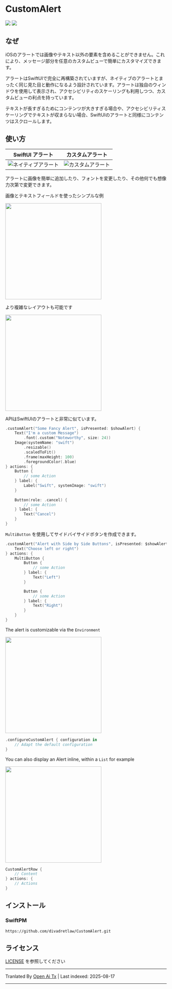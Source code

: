 # CustomAlert

[![](https://img.shields.io/endpoint?url=https%3A%2F%2Fswiftpackageindex.com%2Fapi%2Fpackages%2Fdivadretlaw%2FCustomAlert%2Fbadge%3Ftype%3Dplatforms)](https://swiftpackageindex.com/divadretlaw/CustomAlert)
[![](https://img.shields.io/endpoint?url=https%3A%2F%2Fswiftpackageindex.com%2Fapi%2Fpackages%2Fdivadretlaw%2FCustomAlert%2Fbadge%3Ftype%3Dswift-versions)](https://swiftpackageindex.com/divadretlaw/CustomAlert)

## なぜ

iOSのアラートでは画像やテキスト以外の要素を含めることができません。これにより、メッセージ部分を任意のカスタムビューで簡単にカスタマイズできます。

アラートはSwiftUIで完全に再構築されていますが、ネイティブのアラートとまったく同じ見た目と動作になるよう設計されています。アラートは独自のウィンドウを使用して表示され、アクセシビリティのスケーリングも利用しつつ、カスタムビューの利点を持っています。

テキストが長すぎるためにコンテンツが大きすぎる場合や、アクセシビリティスケーリングでテキストが収まらない場合、SwiftUIのアラートと同様にコンテンツはスクロールします。

## 使い方

| SwiftUI アラート | カスタムアラート |
|:-:|:-:|
| ![ネイティブアラート](https://raw.githubusercontent.com/divadretlaw/CustomAlert/main/Sources/CustomAlert/Documentation.docc/Resources/SwiftUI.png) | ![カスタムアラート](https://raw.githubusercontent.com/divadretlaw/CustomAlert/main/Sources/CustomAlert/Documentation.docc/Resources/Custom.png) |

アラートに画像を簡単に追加したり、フォントを変更したり、その他何でも想像力次第で変更できます。

画像とテキストフィールドを使ったシンプルな例

<img src="https://raw.githubusercontent.com/divadretlaw/CustomAlert/main/Sources/CustomAlert/Documentation.docc/Resources/Fancy.png" width="300">

より複雑なレイアウトも可能です

<img src="https://raw.githubusercontent.com/divadretlaw/CustomAlert/main/Sources/CustomAlert/Documentation.docc/Resources/Complex.png" width="300">

APIはSwiftUIのアラートと非常に似ています。

```swift
.customAlert("Some Fancy Alert", isPresented: $showAlert) {
    Text("I'm a custom Message")
        .font(.custom("Noteworthy", size: 24))
    Image(systemName: "swift")
        .resizable()
        .scaledToFit()
        .frame(maxHeight: 100)
        .foregroundColor(.blue)
} actions: {
    Button {
        // some Action
    } label: {
        Label("Swift", systemImage: "swift")
    }
    
    Button(role: .cancel) {
        // some Action
    } label: {
        Text("Cancel")
    }
}
```

`MultiButton` を使用してサイドバイサイドボタンを作成できます。

```swift
.customAlert("Alert with Side by Side Buttons", isPresented: $showAlert) {
    Text("Choose left or right")
} actions: {
    MultiButton {
        Button {
            // some Action
        } label: {
            Text("Left")
        }

        Button {
            // some Action
        } label: {
            Text("Right")
        }
    }
}
```

The alert is customizable via the `Environment`

<img src="https://raw.githubusercontent.com/divadretlaw/CustomAlert/main/Sources/CustomAlert/Documentation.docc/Resources/CustomConfiguration.png" width="300">

```swift
.configureCustomAlert { configuration in
    // Adapt the default configuration
}
```

You can also display an Alert inline, within a `List` for example

<img src="https://raw.githubusercontent.com/divadretlaw/CustomAlert/main/Sources/CustomAlert/Documentation.docc/Resources/InlineAlert.png" width="300">

```swift
CustomAlertRow {
    // Content
} actions: {
    // Actions
}
```

## インストール

### SwiftPM

```
https://github.com/divadretlaw/CustomAlert.git
```

## ライセンス

[LICENSE](LICENSE) を参照してください


---

Tranlated By [Open Ai Tx](https://github.com/OpenAiTx/OpenAiTx) | Last indexed: 2025-08-17

---
